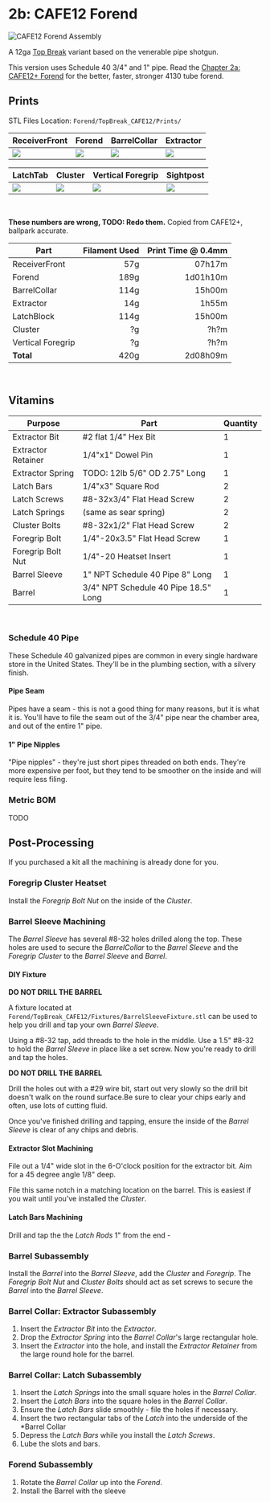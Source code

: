 # 2b: CAFE12 Forend
![CAFE12 Forend Assembly](TopBreak_CAFE12/Assembly_htmldoc.jpg)

A 12ga [Top Break](TopBreak.md) variant based on the venerable pipe shotgun.

This version uses Schedule 40 3/4" and 1" pipe.
Read the [Chapter 2a: CAFE12+ Forend](TopBreak_CAFE12+.md) for the
better, faster, stronger 4130 tube forend.

<!-- NEW PAGE -->
## Prints
STL Files Location: `Forend/TopBreak_CAFE12/Prints/`

|ReceiverFront|Forend|BarrelCollar|Extractor|
|-|-|-|-|
|![](TopBreak_CAFE12/Prints/ReceiverFront_thumb.jpg)|![](TopBreak_CAFE12/Prints/Forend_thumb.jpg)|![](TopBreak_CAFE12/Prints/BarrelCollar_thumb.jpg)|![](TopBreak_CAFE12/Prints/Extractor_thumb.jpg)|

|LatchTab|Cluster|Vertical Foregrip|Sightpost|
|-|-|-|-|
|![](TopBreak_CAFE12/Prints/LatchTab_thumb.jpg)|![](TopBreak_CAFE12/Prints/Cluster_thumb.jpg)|![](TopBreak_CAFE12/Prints/VerticalForegrip_thumb.jpg)|![](TopBreak_CAFE12/Prints/Sightpost_thumb.jpg)|
<br/>

**These numbers are wrong, TODO: Redo them.** Copied from CAFE12+, ballpark accurate.

| Part              | Filament Used | Print Time @ 0.4mm |
|-------------------|-------------: |------------------: |
| ReceiverFront     | 57g           |   07h17m           |
| Forend            | 189g          | 1d01h10m           |
| BarrelCollar      | 114g          |   15h00m           |
| Extractor         | 14g           |    1h55m           |
| LatchBlock        | 114g          |   15h00m           |
| Cluster           | ?g            |   ?h?m             |
| Vertical Foregrip | ?g            |   ?h?m             |
| **Total**         | 420g          |           2d08h09m |
<br/>

## Vitamins
| Purpose                | Part                             | Quantity |
|------------------------|----------------------------------|----------|
| Extractor Bit          | #2 flat 1/4" Hex Bit             | 1        |
| Extractor Retainer     | 1/4"x1" Dowel Pin                | 1        |
| Extractor Spring       | TODO: 12lb 5/6" OD 2.75" Long    | 1        |
| Latch Bars             | 1/4"x3" Square Rod               | 2        |
| Latch Screws           | #8-32x3/4" Flat Head Screw       | 2        |
| Latch Springs          | (same as sear spring)            | 2        |
| Cluster Bolts          | #8-32x1/2" Flat Head Screw       | 2        |
| Foregrip Bolt          | 1/4"-20x3.5" Flat Head Screw     | 1        |
| Foregrip Bolt Nut      | 1/4"-20 Heatset Insert           | 1        |
| Barrel Sleeve      | 1" NPT Schedule 40 Pipe 8" Long      | 1        |
| Barrel             | 3/4" NPT Schedule 40 Pipe 18.5" Long | 1        |
<br/>

### Schedule 40 Pipe
These Schedule 40 galvanized pipes are common in every single hardware store in
the United States. They'll be in the plumbing section, with a silvery finish.

#### Pipe Seam
Pipes have a seam - this is not a good thing for many reasons, but it is what it is.
You'll have to file the seam out of the 3/4" pipe near the chamber area, and out of the entire 1" pipe.

#### 1" Pipe Nipples
"Pipe nipples" - they're just short pipes threaded on both ends.
They're more expensive per foot, but they tend to be smoother on the inside and will require less filing.

### Metric BOM
TODO


<!-- NEW PAGE -->
## Post-Processing
If you purchased a kit all the machining is already done for you.

### Foregrip Cluster Heatset
Install the *Foregrip Bolt Nut* on the inside of the *Cluster*.

### Barrel Sleeve Machining
The *Barrel Sleeve* has several \#8-32 holes drilled along the top.
These holes are used to secure the *BarrelCollar* to the *Barrel Sleeve*
and the *Foregrip Cluster* to the *Barrel Sleeve* and *Barrel*.

#### DIY Fixture
**DO NOT DRILL THE BARREL**

A fixture located at `Forend/TopBreak_CAFE12/Fixtures/BarrelSleeveFixture.stl`
can be used to help you drill and tap your own *Barrel Sleeve*.

Using a \#8-32 tap, add threads to the hole in the middle.
Use a 1.5" \#8-32 to hold the *Barrel Sleeve* in place like a set screw.
Now you're ready to drill and tap the holes.

**DO NOT DRILL THE BARREL**

Drill the holes out with a \#29 wire bit, start out very slowly so the drill bit doesn't
walk on the round surface.Be sure to clear your chips early and often, use lots of cutting fluid.

Once you've finished drilling and tapping, ensure the inside of the *Barrel Sleeve* is
clear of any chips and debris.

#### Extractor Slot Machining
File out a 1/4" wide slot in the 6-O'clock position for the extractor bit.
Aim for a 45 degree angle 1/8" deep.

File this same notch in a matching location on the barrel. This is easiest
if you wait until you've installed the *Cluster*.

#### Latch Bars Machining
Drill and tap the the *Latch Rods* 1" from the end -

### Barrel Subassembly
Install the *Barrel* into the *Barrel Sleeve*, add the *Cluster* and *Foregrip*.
The *Foregrip Bolt Nut* and *Cluster Bolts* should act as set screws to secure
the *Barrel* into the *Barrel Sleeve*.

### Barrel Collar: Extractor Subassembly
1. Insert the *Extractor Bit* into the *Extractor*.
2. Drop the *Extractor Spring* into the *Barrel Collar*'s large rectangular hole.
3. Insert the *Extractor* into the hole, and install the *Extractor Retainer* from the large round hole for the barrel.

### Barrel Collar: Latch Subassembly
1. Insert the *Latch Springs* into the small square holes in the *Barrel Collar*.
2. Insert the *Latch Bars* into the square holes in the *Barrel Collar*.
3. Ensure the *Latch Bars* slide smoothly - file the holes if necessary.
4. Insert the two rectangular tabs of the *Latch* into the underside of the *Barrel Collar
5. Depress the *Latch Bars* while you install the *Latch Screws*.
6. Lube the slots and bars.

### Forend Subassembly
1. Rotate the *Barrel Collar* up into the *Forend*.
2. Install the Barrel with the sleeve
